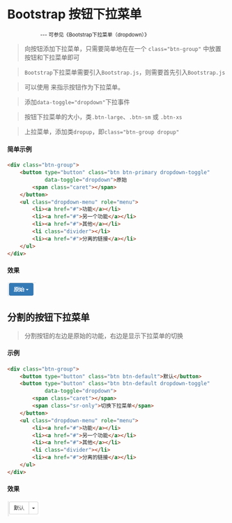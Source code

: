 # Bootstrap 按钮下拉菜单

<small>&nbsp;&nbsp;&nbsp;&nbsp;&nbsp;&nbsp;&nbsp;&nbsp;&nbsp;&nbsp;&nbsp;&nbsp;&nbsp;&nbsp;&nbsp;&nbsp;&nbsp;&nbsp;&nbsp;&nbsp;&nbsp;&nbsp;&nbsp;--- 可参见《Bootstrap下拉菜单（dropdown）》</small>

> 向按钮添加下拉菜单，只需要简单地在在一个 `class="btn-group"` 中放置按钮和下拉菜单即可

> `Bootstrap`下拉菜单需要引入`Bootstrap.js`，则需要首先引入`Bootstrap.js`

> 可以使用 <span class="caret"></span> 来指示按钮作为下拉菜单。

> 添加`data-toggle="dropdown"`下拉事件

> 按钮下拉菜单的大小，类`.btn-large`、`.btn-sm` 或 `.btn-xs`

> 上拉菜单，添加类`dropup`，即`class="btn-group dropup"`

#### 简单示例
```html
<div class="btn-group">
    <button type="button" class="btn btn-primary dropdown-toggle"
            data-toggle="dropdown">原始
        <span class="caret"></span>
    </button>
    <ul class="dropdown-menu" role="menu">
        <li><a href="#">功能</a></li>
        <li><a href="#">另一个功能</a></li>
        <li><a href="#">其他</a></li>
        <li class="divider"></li>
        <li><a href="#">分离的链接</a></li>
    </ul>
</div>
```
#### 效果
<img src="example_image/btn-dropdown.png" alt="按钮下拉菜单简单效果">

## 分割的按钮下拉菜单

> 分割按钮的左边是原始的功能，右边是显示下拉菜单的切换

#### 示例
```html
<div class="btn-group">
    <button type="button" class="btn btn-default">默认</button>
    <button type="button" class="btn btn-default dropdown-toggle"
            data-toggle="dropdown">
        <span class="caret"></span>
        <span class="sr-only">切换下拉菜单</span>
    </button>
    <ul class="dropdown-menu" role="menu">
        <li><a href="#">功能</a></li>
        <li><a href="#">另一个功能</a></li>
        <li><a href="#">其他</a></li>
        <li class="divider"></li>
        <li><a href="#">分离的链接</a></li>
    </ul>
</div>
```
#### 效果
<img src="example_image/btn-dropdown-splid.png" alt="分割按钮的下拉菜单效果">